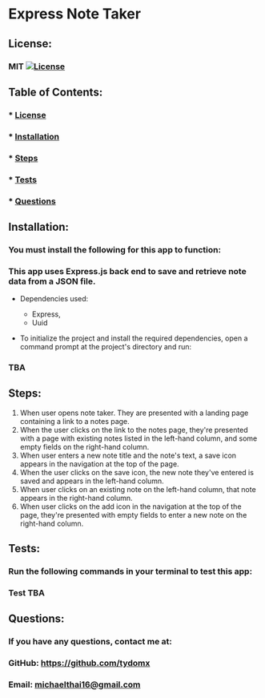# Express Note Taker
  ## License: 
  ### MIT [![License](https://img.shields.io/badge/license-MIT-yellow)](./LICENSE)

  ## Table of Contents: 
  ### * [License](#license)
  ### * [Installation](#installation)
  ### * [Steps](#steps)
  ### * [Tests](#tests)
  ### * [Questions](#questions)

  ## Installation:
  ### You must install the following for this app to function:
  ### This app uses Express.js back end to save and retrieve note data from a JSON file. 
  - Dependencies used: 
      - Express, 
      - Uuid
   
  - To initialize the project and install the required dependencies, open a command prompt at the project's directory and run: 
  ### TBA
  

  ## Steps: 
 
  1) When user opens note taker. They are presented with a landing page containing a link to a notes page. 
  2) When the user clicks on the link to the notes page, they're presented with a page with existing notes listed in the left-hand column, and some empty fields on the right-hand column. 
  3) When user enters a new note title and the note's text, a save icon appears in the navigation at the top of the page. 
  4) When the user clicks on the save icon, the new note they've entered is saved and appears in the left-hand column. 
  5) When user clicks on an existing note on the left-hand column, that note appears in the right-hand column. 
  6) When user clicks on the add icon in the navigation at the top of the page, they're presented with empty fields to enter a new note on the right-hand column.


  ## Tests: 
  ### Run the following commands in your terminal to test this app:
  ### Test TBA

  ## Questions: 
  ### If you have any questions, contact me at:
  ### GitHub: https://github.com/tydomx
  ### Email: michaelthai16@gmail.com
